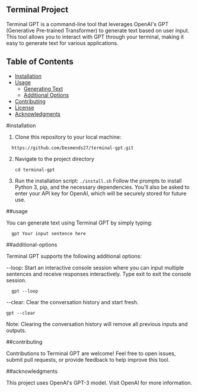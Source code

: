 ## Terminal Project


Terminal GPT is a command-line tool that leverages OpenAI's GPT (Generative Pre-trained Transformer) to generate text based on user input. This tool allows you to interact with GPT through your terminal, making it easy to generate text for various applications.

## Table of Contents

- [Installation](#installation)
- [Usage](#usage)
  - [Generating Text](#generating-text)
  - [Additional Options](#additional-options)
- [Contributing](#contributing)
- [License](#license)
- [Acknowledgments](#acknowledgments)

#installation


1. Clone this repository to your local machine:
 ```
   https://github.com/Desmends27/terminal-gpt.git
```
2. Navigate to the project directory
     ```
     cd terminal-gpt
    ```
3. Run the installation script:
        ```
           ./install.sh
       ```
Follow the prompts to install Python 3, pip, and the necessary dependencies. You'll also be asked to enter your API key for OpenAI, which will be securely stored for future use.

##usage


You can generate text using Terminal GPT by simply typing:
  ```
    gpt Your input sentence here
  ```
##additional-options



Terminal GPT supports the following additional options:

--loop: Start an interactive console session where you can input multiple sentences and receive responses interactively. Type exit to exit the console session.
```
  gpt --loop
```

--clear: Clear the conversation history and start fresh.
```
gpt --clear
```
Note: Clearing the conversation history will remove all previous inputs and outputs.


##contributing


Contributions to Terminal GPT are welcome! Feel free to open issues, submit pull requests, or provide feedback to help improve this tool.


##acknowledgments


This project uses OpenAI's GPT-3 model. Visit OpenAI for more information.
